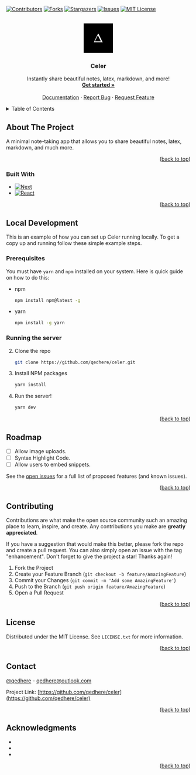 <a name="readme-top"></a>
<!--
*** Thanks for checking out the Best-README-Template. If you have a suggestion
*** that would make this better, please fork the repo and create a pull request
*** or simply open an issue with the tag "enhancement".
*** Don't forget to give the project a star!
*** Thanks again! Now go create something AMAZING! :D
-->



<!-- PROJECT SHIELDS -->
<!--
*** I'm using markdown "reference style" links for readability.
*** Reference links are enclosed in brackets [ ] instead of parentheses ( ).
*** See the bottom of this document for the declaration of the reference variables
*** for contributors-url, forks-url, etc. This is an optional, concise syntax you may use.
*** https://www.markdownguide.org/basic-syntax/#reference-style-links
-->
[![Contributors][contributors-shield]][contributors-url]
[![Forks][forks-shield]][forks-url]
[![Stargazers][stars-shield]][stars-url]
[![Issues][issues-shield]][issues-url]
[![MIT License][license-shield]][license-url]



<!-- PROJECT LOGO -->
<br />
<div align="center">
  <a href="https://github.com/qedhere/celer">
    <img src="public/logo.png" alt="Logo" width="80" height="80">
  </a>

<h3 align="center">Celer</h3>

  <p align="center">
    Instantly share beautiful notes, latex, markdown, and more!
    <br />
    <a href="https://celer.vercel.app"><strong>Get started »</strong></a>
    <br />
    <br />
    <a href="https://github.com/qedhere/celer">Documentation</a>
    ·
    <a href="https://github.com/qedhere/celer/issues">Report Bug</a>
    ·
    <a href="https://github.com/qedhere/celer/issues">Request Feature</a>
  </p>
</div>



<!-- TABLE OF CONTENTS -->
<details>
  <summary>Table of Contents</summary>
  <ol>
    <li>
      <a href="#about-the-project">About The Project</a>
      <ul>
        <li><a href="#built-with">Built With</a></li>
      </ul>
    </li>
    <li>
      <a href="#getting-started">Getting Started</a>
      <ul>
        <li><a href="#prerequisites">Prerequisites</a></li>
        <li><a href="#installation">Installation</a></li>
      </ul>
    </li>
    <li><a href="#usage">Usage</a></li>
    <li><a href="#roadmap">Roadmap</a></li>
    <li><a href="#contributing">Contributing</a></li>
    <li><a href="#license">License</a></li>
    <li><a href="#contact">Contact</a></li>
    <li><a href="#acknowledgments">Acknowledgments</a></li>
  </ol>
</details>



<!-- ABOUT THE PROJECT -->
## About The Project

A minimal note-taking app that allows you to share beautiful notes, latex, markdown, and much more.

<!-- [![Product Name Screen Shot][product-screenshot]](https://example.com) -->

<p align="right">(<a href="#readme-top">back to top</a>)</p>



### Built With

* [![Next][Next.js]][Next-url]
* [![React][React.js]][React-url]

<p align="right">(<a href="#readme-top">back to top</a>)</p>



<!-- GETTING STARTED -->
## Local Development

This is an example of how you can set up Celer running locally.
To get a copy up and running follow these simple example steps.

### Prerequisites

You must have `yarn` and `npm` installed on your system. Here is quick guide on how to do this: 
* npm
  ```sh
  npm install npm@latest -g
  ```
* yarn
  ```sh
  npm install -g yarn
  ```

### Running the server

2. Clone the repo
   ```sh
   git clone https://github.com/qedhere/celer.git
   ```
3. Install NPM packages
   ```sh
   yarn install
   ```
4. Run the server!
   ```sh
   yarn dev
   ```

<p align="right">(<a href="#readme-top">back to top</a>)</p>


<!-- ROADMAP -->
## Roadmap

- [ ] Allow image uploads.
- [ ] Syntax Highlight Code.
- [ ] Allow users to embed snippets.

See the [open issues](https://github.com/qedhere/celer/issues) for a full list of proposed features (and known issues).

<p align="right">(<a href="#readme-top">back to top</a>)</p>



<!-- CONTRIBUTING -->
## Contributing

Contributions are what make the open source community such an amazing place to learn, inspire, and create. Any contributions you make are **greatly appreciated**.

If you have a suggestion that would make this better, please fork the repo and create a pull request. You can also simply open an issue with the tag "enhancement".
Don't forget to give the project a star! Thanks again!

1. Fork the Project
2. Create your Feature Branch (`git checkout -b feature/AmazingFeature`)
3. Commit your Changes (`git commit -m 'Add some AmazingFeature'`)
4. Push to the Branch (`git push origin feature/AmazingFeature`)
5. Open a Pull Request

<p align="right">(<a href="#readme-top">back to top</a>)</p>



<!-- LICENSE -->
## License

Distributed under the MIT License. See `LICENSE.txt` for more information.

<p align="right">(<a href="#readme-top">back to top</a>)</p>



<!-- CONTACT -->
## Contact

[@qedhere](https://twitter.com/qedhere) - qedhere@outlook.com

Project Link: [https://github.com/qedhere/celer](https://github.com/qedhere/celer)

<p align="right">(<a href="#readme-top">back to top</a>)</p>



<!-- ACKNOWLEDGMENTS -->
## Acknowledgments

* []()
* []()
* []()

<p align="right">(<a href="#readme-top">back to top</a>)</p>



<!-- MARKDOWN LINKS & IMAGES -->
<!-- https://www.markdownguide.org/basic-syntax/#reference-style-links -->
[contributors-shield]: https://img.shields.io/github/contributors/qedhere/celer.svg?style=for-the-badge
[contributors-url]: https://github.com/qedhere/celer/graphs/contributors
[forks-shield]: https://img.shields.io/github/forks/qedhere/celer.svg?style=for-the-badge
[forks-url]: https://github.com/qedhere/celer/network/members
[stars-shield]: https://img.shields.io/github/stars/qedhere/celer.svg?style=for-the-badge
[stars-url]: https://github.com/qedhere/celer/stargazers
[issues-shield]: https://img.shields.io/github/issues/qedhere/celer.svg?style=for-the-badge
[issues-url]: https://github.com/qedhere/celer/issues
[license-shield]: https://img.shields.io/github/license/qedhere/celer.svg?style=for-the-badge
[license-url]: https://github.com/qedhere/celer/blob/master/LICENSE
[linkedin-shield]: https://img.shields.io/badge/-LinkedIn-black.svg?style=for-the-badge&logo=linkedin&colorB=555
[product-screenshot]: images/screenshot.png
[Next.js]: https://img.shields.io/badge/next.js-000000?style=for-the-badge&logo=nextdotjs&logoColor=white
[Next-url]: https://nextjs.org/
[React.js]: https://img.shields.io/badge/React-20232A?style=for-the-badge&logo=react&logoColor=61DAFB
[React-url]: https://reactjs.org/
[Vue.js]: https://img.shields.io/badge/Vue.js-35495E?style=for-the-badge&logo=vuedotjs&logoColor=4FC08D
[Vue-url]: https://vuejs.org/
[Angular.io]: https://img.shields.io/badge/Angular-DD0031?style=for-the-badge&logo=angular&logoColor=white
[Angular-url]: https://angular.io/
[Svelte.dev]: https://img.shields.io/badge/Svelte-4A4A55?style=for-the-badge&logo=svelte&logoColor=FF3E00
[Svelte-url]: https://svelte.dev/
[Laravel.com]: https://img.shields.io/badge/Laravel-FF2D20?style=for-the-badge&logo=laravel&logoColor=white
[Laravel-url]: https://laravel.com
[Bootstrap.com]: https://img.shields.io/badge/Bootstrap-563D7C?style=for-the-badge&logo=bootstrap&logoColor=white
[Bootstrap-url]: https://getbootstrap.com
[JQuery.com]: https://img.shields.io/badge/jQuery-0769AD?style=for-the-badge&logo=jquery&logoColor=white
[JQuery-url]: https://jquery.com 